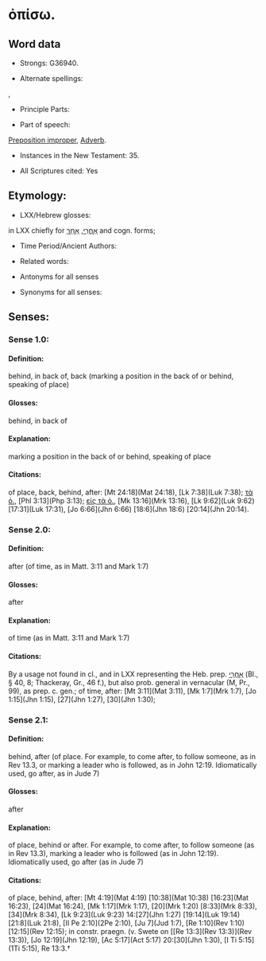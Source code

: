 # ὀπίσω.

<!-- Status: S2=NeedsReview -->
<!-- Lexica used for edits: BDAG, FFM, LN, A-S -->

## Word data

* Strongs: G36940.

* Alternate spellings:

,

* Principle Parts: 


* Part of speech: 

[Preposition improper](http://ugg.readthedocs.io/en/latest/preposition_improper.html),
[Adverb](http://ugg.readthedocs.io/en/latest/adverb.html).

* Instances in the New Testament: 35.

* All Scriptures cited: Yes

## Etymology: 


* LXX/Hebrew glosses: 

in LXX chiefly for [אַחֲרֵי](//en-uhl/H0310), [אַחַר](//en-uhl/H0310) and cogn. forms;

* Time Period/Ancient Authors: 


* Related words: 

* Antonyms for all senses

* Synonyms for all senses: 


## Senses: 

### Sense  1.0: 

#### Definition: 

behind, in back of, back (marking a position in the back of or behind, speaking of place)

#### Glosses:

behind, in back of

#### Explanation:

marking a position in the back of or behind, speaking of place 

#### Citations: 

of place, back, behind, after: [Mt 24:18](Mat 24:18), [Lk 7:38](Luk 7:38); [τὰ ὀ.](), [Phl 3:13](Php 3:13); [εἰς τὰ ὀ.](), [Mk 13:16](Mrk 13:16), [Lk 9:62](Luk 9:62) [17:31](Luk 17:31), [Jo 6:66](Jhn 6:66) [18:6](Jhn 18:6) [20:14](Jhn 20:14).

### Sense  2.0: 

#### Definition: 

after (of time, as in Matt. 3:11 and Mark 1:7)

#### Glosses: 

after

#### Explanation: 

of time (as in Matt. 3:11 and Mark 1:7)

#### Citations: 

By a usage not found in cl., and in LXX representing the Heb. prep. [אַחֲרֵי](//en-uhl/H0310) (Bl., § 40, 8; Thackeray, Gr., 46 f.), but also prob. general in vernacular (M, Pr., 99), as prep. c. gen.; of time, after: [Mt 3:11](Mat 3:11), [Mk 1:7](Mrk 1:7), [Jo 1:15](Jhn 1:15), [27](Jhn 1:27), [30](Jhn 1:30);


### Sense  2.1: 

#### Definition: 

behind, after (of place.  For example, to come after, to follow someone, as in Rev 13.3, or marking a leader who is followed, as in John 12:19.  Idiomatically used, go after, as in Jude 7)

#### Glosses: 

after

#### Explanation: 

of place, behind or after.  For example, to come after, to follow someone (as in Rev 13.3), marking a leader who is followed (as in John 12:19).  Idiomatically used, go after (as in Jude 7)

#### Citations: 

of place, behind, after: [Mt 4:19](Mat 4:19) [10:38](Mat 10:38) [16:23](Mat 16:23), [24](Mat 16:24), [Mk 1:17](Mrk 1:17), [20](Mrk 1:20) [8:33](Mrk 8:33), [34](Mrk 8:34), [Lk 9:23](Luk 9:23) 14:[27](Jhn 1:27) [19:14](Luk 19:14) [21:8](Luk 21:8), [II Pe 2:10](2Pe 2:10), [Ju 7](Jud 1:7), [Re 1:10](Rev 1:10) [12:15](Rev 12:15); in constr. praegn. (v. Swete on [[Re 13:3](Rev 13:3)](Rev 13:3)), [Jo 12:19](Jhn 12:19), [Ac 5:17](Act 5:17) 20:[30](Jhn 1:30), [I Ti 5:15](1Ti 5:15), Re 13:3.†